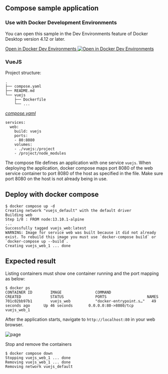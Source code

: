 ## Compose sample application

### Use with Docker Development Environments

You can open this sample in the Dev Environments feature of Docker Desktop version 4.12 or later.

[Open in Docker Dev Environments <img src="../open_in_new.svg" alt="Open in Docker Dev Environments" align="top"/>](https://open.docker.com/dashboard/dev-envs?url=https://github.com/WindAflame/awesome-compose/tree/master/vuejs)

### VueJS 

Project structure:
```
.
├── compose.yaml
├── README.md
└── vuejs
    ├── Dockerfile
    └── ...
```

[_compose.yaml_](compose.yaml)
```
services:
  web:
    build: vuejs
    ports:
    - 80:8080
    volumes:
    - ./vuejs:/project
    - /project/node_modules
```
The compose file defines an application with one service `vuejs`.
When deploying the application, docker compose maps port 8080 of the web service container to port 8080 of the host as specified in the file.
Make sure port 8080 on the host is not already being in use.

## Deploy with docker compose

```
$ docker compose up -d
Creating network "vuejs_default" with the default driver
Building web
Step 1/8 : FROM node:13.10.1-alpine
...
Successfully tagged vuejs_web:latest
WARNING: Image for service web was built because it did not already exist. To rebuild this image you must use `docker-compose build` or `docker-compose up --build`.
Creating vuejs_web_1 ... done
```

## Expected result

Listing containers must show one container running and the port mapping as below:
```
$ docker ps
CONTAINER ID        IMAGE               COMMAND                  CREATED             STATUS              PORTS                  NAMES
701c02bb97b1        vuejs_web           "docker-entrypoint.s…"   49 seconds ago      Up 46 seconds       0.0.0.0:80->8080/tcp   vuejs_web_1
```

After the application starts, navigate to `http://localhost:80` in your web browser.

![page](output.jpg)

Stop and remove the containers
```
$ docker compose down
Stopping vuejs_web_1 ... done
Removing vuejs_web_1 ... done
Removing network vuejs_default
```
